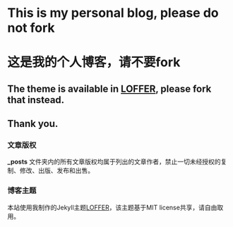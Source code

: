 # This is my personal blog, please do not fork
# 这是我的个人博客，请不要fork

## The theme is available in [LOFFER](https://fromendworld.github.io/LOFFER/), please fork that instead. 
## Thank you.


### 文章版权

**_posts** 文件夹内的所有文章版权均属于列出的文章作者，禁止一切未经授权的复制、修改、出版、发布和出售。

### 博客主题

本站使用我制作的Jekyll主题[LOFFER](https://fromendworld.github.io/LOFFER/)，该主题基于MIT license共享，请自由取用。
